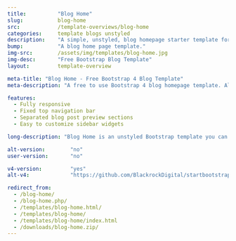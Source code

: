 ```yaml
---
title:			"Blog Home"
slug:			blog-home
src:			/template-overviews/blog-home
categories:		template blogs unstyled
description:	"A simple, unstyled, blog homepage starter template for creating Bootstrap 4 blog websites."
bump:			"A blog home page template."
img-src:		/assets/img/templates/blog-home.jpg
img-desc:		"Free Bootstrap Blog Template"
layout:			template-overview

meta-title: "Blog Home - Free Bootstrap 4 Blog Template"
meta-description: "A free to use Bootstrap 4 blog homepage template. All Start Bootstrap templates are free to use and open source."

features:
  - Fully responsive
  - Fixed top navigation bar
  - Separated blog post preview sections
  - Easy to customize sidebar widgets

long-description: "Blog Home is an unstyled Bootstrap template you can use to quickly create a home page for a Bootstrap based blog website."

alt-version:		"no"
user-version:		"no"

v4-version:			"yes"
alt-v4:				"https://github.com/BlackrockDigital/startbootstrap-blog-home/archive/v4-dev.zip"

redirect_from:
  - /blog-home/
  - /blog-home.php/
  - /templates/blog-home.html/
  - /templates/blog-home/
  - /templates/blog-home/index.html
  - /downloads/blog-home.zip/
---
```

